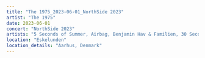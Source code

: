 ```yaml
---
title: "The 1975_2023-06-01_NorthSide 2023"
artist: "The 1975"
date: 2023-06-01
concert: "NorthSide 2023"
artists: "5 Seconds of Summer, Airbag, Benjamin Hav & Familien, 30 Seconds to Mars, The 1975, Aczino, Akemi Fox, Wallice, Ary, Aby Coulibaly, Blæst"
location: "Eskelunden"
location_details: "Aarhus, Denmark"
---
```

